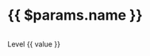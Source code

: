 ---
---
<script setup>
//import { useData } from 'vitepress'

//const { page } = useData()
</script>

<h1>{{ $params.name }}</h1>
<div class="skill-container">
  <div v-for="(value, key) in $params.data">
    <p>Level {{ value }}</p>
    <ImageLink path="skills/" :name="$params.role + '-' + key" :alt="$frontmatter.key" />
  </div>
</div>

<!-- <pre>{{ $params.skills }}</pre> -->
<!-- <pre>{{ $params.data }}</pre> -->
<!-- <pre>{{ page }}</pre> -->

<style>
  .skill-container {
    display: flex;
    flex-wrap: wrap;
    gap: 30px 30px;
  }
</style>
